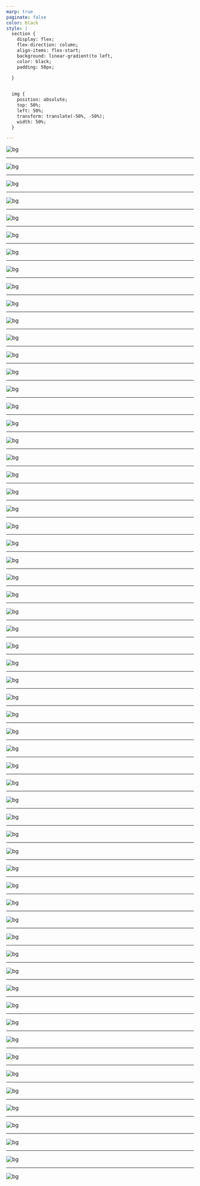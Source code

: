 ```yaml
---
marp: true
paginate: false
color: black
style: |
  section {
    display: flex;
    flex-direction: column;
    align-items: flex-start;
    background: linear-gradient(to left, 
    color: black;
    padding: 50px;
    
  }


  img {
    position: absolute;
    top: 50%;
    left: 50%;
    transform: translate(-50%, -50%);  
    width: 50%;  
  }

---
```


![bg](https://i.imgur.com/dzcBNJL.jpg) 
<!-- 1
Hello everyone, Stéphane Morel, I introduce myself as a student of the promotion, designer and application developer.

I am in professional retraining, I wanted to do this training after a previous web developer training.
I wanted to learn certain concepts and especially the design of applications. Which made me choose this program with Simplons. I am targeting the title of designer and application developer in addition to web developer.

For the context of my masterpiece project: I have had a first professional life in commerce. I want to create a business management application called BPIM (Business Product Inventory Management) where merchants can track their products on the system and ultimately this application will be linked to an online e-commerce so the merchant will have all the information necessary to effectively manage his store.

-->

---

![bg](https://i.imgur.com/0tWHuoR.jpg) 
<!-- 2
Dans le sommaire, vous pouvez voir que je vais vous conduire de l'expression des besoins à une démonstration en passant par la succession de toutes les étapes de conception d'un projet informatique.
Pour terminer avec une conclusion, évidemment.
 
-->

---

![bg](https://i.imgur.com/9l8ByMh.jpg) 
<!-- 3
Je me suis inspiré de ma première vie professionnelle dans le commerce. Je voulais concevoir un outil puissant de gestion pour les commerçants. À terme, cet outil sera en lien avec leur boutique en ligne pour les aider à gérer efficacement leurs produits, clients, livraisons, factures, employés... le tout centralisé dans une seule et même application BPIM.
Durant ma présentation, je vais vous expliquer comment j'ai conçu une fonctionnalité d'ajout d'un ou plusieurs produits par commerçant.

-->

---

![bg](https://i.imgur.com/PPwsYAW.jpg) 
<!-- 4 
Un petit peu de contexte.
 

-->

---

![bg](https://i.imgur.com/fJhMF41.jpg) 
<!-- 5
Je suis d'abord parti par une étude des utilisateurs cibles. Les 2 principaux, en tout cas, commerçants et clients. Donc là je me suis appuyé sur la technique des personas. Je vous montre un premier persona qui idéalise un commerçant avec ses attentes et surtout ses besoins pour gérer sa boutique efficacement et accroître la satisfaction de ses clients.
Ensuite un persona qui représente un client parce qu'on n'a pas de commerce sans client ! Qui lui a d'autres besoins et frustrations en recherche de matériels et d'innovation constante qui ne peut se permettre de manquer de quoi que ce soit. Parce qu'on le sait tous les clients sont très exigeants !

L'idée des personas, c'est d'identifier de vrais besoins pour être certain qu'on conçoit et qu'on développe de vraies fonctionnalités et pas des fonctionnalités qui ne correspondraient pas aux attentes de leurs utilisateurs. Je vais tenter de répondre à chaque frustration de mes utilisateurs cibles.

Vous le trouverez dans mon dossier projet.
-->

---

![bg](https://i.imgur.com/df6MJbh.jpg) 
<!-- 7 
J'ai commencé par lister les fonctionnalités principales de mon application. Pour la fonctionnalité que je vais vous présenter en fil conducteur de cette présentation qui est de créer un produit appartenant à un marchand spécifique.

J'aurais besoin que ...
-->

---

![bg](https://i.imgur.com/0xhy0FC.jpg) 
<!-- 8 
Avant de démarrer le projet donc là sur cette slide, je vous présente une partie des objectifs que je me suis fixés.

Dans mon contexte, je me suis attardé sur les tests d'intégration avec mon backend.

J'ai démarré mon développement pour mobile en premier car c'est quand même plus pratique nous le verrons dans la partie démonstration de l'application, je suis en train de travailler actuellement sur la version desktop.

De veiller à mettre en place un tant soit peu des bonnes pratiques que ce soit par exemple le nommage.

Et également de veiller à ce que l'application soit bien sécurisée en chiffrant les mdp des utilisateurs et en validant les entrées utilisateurs, par exemple. Pour me protéger des injections SQL.

-->

---

![bg](https://i.imgur.com/qjuWYBd.jpg) 
<!-- 8.5 
Ces objectifs étant fixés et le contexte posé, le point de départ c'est d'exprimer des besoins. Étant seul j'ai choisi de m'appuyer sur GitHub qui a une fonctionnalité de gestion de projet afin de pouvoir identifier des fonctionnalités. 
J'ai exprimé les besoins un peu comme le ferait un PO dans une équipe de dev (en tant que commerçant je souhaite pouvoir ajouter un article avec...) ici c'est plutôt un formulaire d'ajout de produit avec les propriétés de mes articles avec l'ensemble des règles de gestion associées et que je dois implémenter.
-->
---

![bg](https://i.imgur.com/gMVuJIu.jpg)
<!-- 9  
PPuis j'ai découpé ces besoins en milestones pour un premier découpage de la fonctionnalité.

-->

---

![bg](https://i.imgur.com/ERASI0z.jpg) 
<!-- 10 
Puis enfin en tickets de dev dans un kanban qui m'a permis de découper en tâches encore plus petites.
Ce qui m'a permis de savoir que si mes tickets de chaque milestone étaient terminés alors la tâche était finie et je pouvais passer à la suivante et ainsi de suite.

J'ai appris grâce à cette formation à concevoir avant d'implémenter.
-->
---

![bg](https://i.imgur.com/mbuPVgf.jpg)
<!-- 11 
Donc je vais parler de la partie conception

-->
---

![bg](https://i.imgur.com/8c4xGme.jpg) 
<!-- 12 
Et plus particulièrement de la conception du front
-->
---

![bg](https://i.imgur.com/MUiJv7B.jpg) 
<!-- 13 
J'ai procédé à la définition des zones de mes différents écrans. Ici, je vous montre un zoning, l'application est assez simple, mais l'important c'est de situer sur un écran, le type d'information qu'on a dans chacune des zones, l'en-tête, la navigation, etc.

-->
---

![bg](https://i.imgur.com/xaQCPsl.jpg)
<!-- 14 
Après la définition des zones, j'ai procédé à un wireframing donc grossièrement d'avoir une vision du futur écran à implémenter, les liens entre les pages HTML pour le front.

On peut commencer à se projeter dans le futur écran avec la barre de navigation et le logo qui indique l'identité du site.

Et en termes de conception, ça va nous aider plus tard, pour définir les différents éléments conteneurs qui vont nous permettre d'avoir la disposition souhaitée.

-->

---

![bg](https://i.imgur.com/3ekq60r.jpg) 
<!-- 15 
J'ai procédé à la réflexion qui ici est assez plate et simple, mais de l'arborescence du site, comment on navigue dans le site ?

Pour atteindre le formulaire de création d'article qui est le fil rouge de ma présentation.


-->

---

![bg](https://i.imgur.com/56zsnPe.jpg) 
<!-- 16 
Je vous présente la charte graphique où j'ai défini la palette de couleurs et la police que j'ai utilisée.

-->
---

![bg](https://i.imgur.com/yc6LLMr.jpg)
<!-- 17
Enfin la maquette statique.
C'est en quelque sorte le zoning + les wireframes + la charte graphique qui donnent la maquette statique.
Tout est statique, il n'y a aucune logique, ni de validation, aucun lien avec le back mais de voir le rendu final des écrans.

-->
---

![bg](https://i.imgur.com/RvxQGlw.jpg)
<!-- 18  
La conception du Front de la présentation étant terminée, je me suis préoccupé dans un 2e temps de la conception et la modélisation des données.

-->
---

![bg](https://i.imgur.com/h4DpI6W.jpg) 
<!-- 19 
Toujours en m'appuyant sur l'expression de besoin, j'ai suivi la méthode MERISE qui nous donne 3 ÉTAPES À SUIVRE dans la conception et la modélisation des données. 
Le modèle conceptuel, le modèle logique ainsi que le modèle physique pour construire le schéma de la base de données. 
Au niveau conceptuel, il s'agit d'identifier et de représenter ici sous la forme d'un modèle graphique dit ENTITÉ ASSOCIATION, mais qu'on pourrait représenter textuellement pour représenter les entités qui ont été identifiées dans l'analyse des besoins.
Et chacune de ces entités a des propriétés qui lui sont propres, qui viennent définir l'entité.
Et chose particulière et OBLIGATOIRE dans cette ÉTAPE, c'est d'avoir un DISCRIMINANT, un identifiant unique qui apparaît ici en gras souligné. Et chaque entité dispose de son propre identifiant. Ça vient répondre aux besoins métiers, aux besoins des commerçants, des produits, de savoir de quoi je parle.
Il y a des symboles Bleus entre les entités qui viennent représenter grâce à un VERBE, le LIEN SÉMANTIQUE qu'il y a entre les entités qui sont une association, ainsi que des CARDINALITÉS pour dire combien de fois une entité peut être en association avec une autre. Ici on a une relation 1 à plusieurs et on peut le lire dans les 2 sens.
Exemple :

0 ou plusieurs commerçants lister un et un seul et même produit.
Un et un seul et même produit peut être listé par 0 ou plusieurs commerçants.

Donc là je fais la transition vers la slide sur le modèle logique de données.

-->
---

![bg](https://i.imgur.com/URlDNrK.jpg) 
<!-- 20 
En introduction de cette slide, on a fait le choix d'un type de base de données qui est ici relationnel.
!!!! Ou dans MERISE, les entités deviennent des tables, les propriétés deviennent des colonnes, les discriminants des clés primaires et les associations deviennent des clés étrangères !!!. 
À noter la règle importante de transformation des associations en clés étrangères. Dans une relation 1N, MERISE nous dit que la clé étrangère glisse du côté du 1. Donc pour nous, le SIRET des commerçants glisse dans la table produits qui est en association.


-->
---

![bg](https://i.imgur.com/FiNpKPu.jpg) 
<!-- 21 
Et enfin le modèle physique de données. Il s'agit d'un script SQL qui met en place la base de données.
Il s'agit de la transposition en code, en instruction SQL, du modèle logique de données et donc qui permet comme son nom l'indique d'aller créer physiquement le schéma de la base de données sur le disque dur dans un système physique. 

Donc dans les grandes lignes, c'est le reflet du modèle logique. Sauf que j'ai un peu dénormalisé le modèle en introduisant un identifiant numérique dans toutes les tables et qui devient la clé primaire, ce qui va optimiser les jointures pour des raisons de performance. Cependant, je garantis en base de données la cohérence des données, à savoir la reprise de chacun des discriminants en les transformant en clés secondaires, c'est-à-dire en mettant une contrainte d'unicité.

-->
---

![bg](https://i.imgur.com/co5SeNu.jpg)
<!-- 22  
Je vais donc maintenant passer à la conception des traitements. 
Qui dit programme informatique dit données. Donc là je vous ai présenté la partie donnée, conception des données, de quelles données on a besoin dans l'application et maintenant il s'agit de présenter les traitements. Qu'est-ce qu'on va faire de ces données ?

-->
---

![bg](https://i.imgur.com/bSFt65E.jpg) 
<!-- 23 
Toujours en vue de répondre aux besoins des commerçants, je me suis appuyé sur le concept de cas d'utilisation qui est ici représenté graphiquement avec un diagramme UML de cas d'utilisation. On retrouve l'acteur de mon application, notre commerçant, qui est authentifié car je me suis focalisé sur l'ajout de produits dans le système. Le diagramme est à jour en ce sens. 

On note qu'il y a une notion de multiplicité, 0 à plusieurs, la petite étoile dans la notation UML pour dire plusieurs fois, c'est la multiplicité qui est associée au cas d'utilisation. La petite étiquette en UML donne une condition préalable pour effectuer une action.

-->
---

![bg](https://i.imgur.com/QaynTiP.jpg)
<!-- 24  
Une fois qu'on a identifié les différents traitements à implémenter, on rentre dans le détail. Je suis dans une technologie orientée objet et qui dit objet dit classe. 
Je parlerai de la stack plus tard mais je suis en TypeScript donc là je l'évoque car on vient poser du vocabulaire et pour poser ce vocabulaire 
il faut savoir dans quel langage orienté objet on parle. 
On retrouve donc les différentes classes de mes entités, mes entités métiers sont devenues des tables en base de données et là elles sont en train de devenir des classes côté traitement. Donc chacune de mes entités est représentée sous la forme d'une classe qui va me permettre d'instancier cette classe pour obtenir des objets et faire des traitements avec. Donc on y retrouve quelques concepts de l'orienté objet.
Pour ne pas répéter le mapping de mon identifiant qui est du même type et qui porte le même nom dans mes entités, j'ai procédé à une abstraction dans une classe que j'ai appelée base entity et dont toutes mes entités concrètes donc merchant et product mais même d'autres si par la suite j'ai d'autres entités héritent de l'ID de type number. C'est ce qu'on appelle l'héritage en langage objet. 
On le voit en UML. Pour parler un petit peu du langage UML, le + veut dire public.
Sinon il y a une association de type agrégation par exemple entre merchant et product.
Le petit losange vide ou blanc du côté de product vient dire que c'est merchant qui a une référence vers product.
Ça vient dire que si je supprime un produit, ça ne supprimera pas le commerçant associé. Ce n'est pas parce que je supprime un produit que je supprime le compte d'un commerçant. 
On voit le petit 1 du côté du merchant, c'est la multiplicité, pour dire combien de fois on peut être en association. 

-->
---

![bg](https://i.imgur.com/Yqfqe4g.jpg) 
<!-- 25 
Cette 3e et dernière slide qui présente la conception des traitements, 
c'est un diagramme de séquence toujours pour mon cas d'utilisation, d'ajout de un ou plusieurs produits par commerçant. 
Comment s'exécute le code correspondant au cas d'utilisation ? 
Puisque un cas d'utilisation, c'est une exécution de séquence de traitement dans le programme.
L'acteur à gauche qui est ici le commerçant et qui va déclencher l'exécution du cas d'utilisation.
Concrètement c'est cliquer sur le bouton qui va soumettre le formulaire de création d'article. 
J'envoie une information à un autre objet pour faire une partie des traitements. 
J'envoie une requête HTTP avec le verbe, l'URL et le body en JSON qui correspond aux données entrées dans mon formulaire vers le back pour être traité.
L'essentiel que je fais apparaître ici, c'est la communication entre les objets. 
Quand on crée un article, ça peut bien se passer ou mal se passer.
Pour ça, on a les scénarios alternatifs. Donc là il y a un rectangle qui apparaît avec un trait en pointillé au milieu. La partie haute, tout se passe bien avec une réponse HTTP qui traverse toutes les couches du système pour envoyer un statut 201 created. C'est un retour de fonction.
Et la partie basse du rectangle, le scénario avec les cas d'erreur, j'ai mis en place la validation. Ça ne va pas plus loin après le validateur et ça va retourner un autre statut HTTP 400 au client pour lui dire qu'il y a eu une erreur de validation que j'ai identifiée au préalable. Exemple : champ manquant, référence déjà existante...

-->
---

![bg](https://i.imgur.com/AZOZJ7G.jpg) 
<!-- 26 
Ayant conçu les traitements et l'interface. 
J'ai mis en place et suivi un principe d'architecture. Donc là, je vais présenter des slides autour de l'architecture.

-->
---

![bg](https://i.imgur.com/JXlLjUW.jpg)
<!-- 27 

!!! .... !!!

Persistance des données
Ces couches ont des responsabilités bien spécifiques, comme je viens de le dire. 
Et également des responsabilités communes. Enfin, j'ai mis en place pour des raisons d'expérience utilisateur, de la validation dans le front, dans la couche présentation et pour la garantie de la qualité de la cohérence des données. J'ai validé dans la couche métier. 
Donc le principal ou un des principaux avantages du découpage en 3 couches de l'application, !!! 
c'est par exemple de pouvoir les déployer indépendamment les unes des autres !!!.. 
mais aussi de travailler indépendamment sur chaque couche.

-->
---

![bg](https://i.imgur.com/8TXrtUe.jpg)
<!-- 28  
Pour répondre aux besoins de cette séparation en couches logiques, je me suis appuyé sur une stack technique qui est adaptée à cette architecture en choisissant 
SvelteKit qui est un framework que j'ai choisi pour sa réactivité et son routeur sous forme d'arborescence de fichiers. 
J'y reviendrai plus tard dans la partie implémentation.
NestJs parce qu'il est dans le même langage que SvelteKit en TypeScript et qu'il utilise des ORM (object relation mapping) pour l'aspect relationnel.
Et enfin PostgreSQL qui est une base de données relationnelle qui vient répondre aux problématiques de cohérence et de vérification de l'intégrité des données évoquées plutôt dans l'architecture. 
Et puis c'est une base gratuite par rapport à d'autres concurrents du marché qui sont payants.

-->
---

![bg](https://i.imgur.com/SwFYGSp.jpg) 
<!-- 29 
Je vais passer à la partie implémentation après avoir conçu les 3 couches de l'application et vous présenter comment j'ai implémenté dans les grandes lignes mon code par couche et par responsabilité. 

-->
---

![bg](https://i.imgur.com/RN2p2VV.jpg) 
<!-- 30 -->
---

![bg](https://i.imgur.com/2xvN9ve.jpg) 

<!-- 31 
Parler du router
Implementé sous forme de hook si vous connaissez react dans svelte ça s'appelle des signaux le code svelte en compilet pour le routeur mais aussi pour la réactivité entre autre nous le verront plus tard dans le code cette logique et ensuite transpiler en js pour les navigateurs

-->
---

![bg](https://i.imgur.com/xlGExB6.jpg)
<!-- 32  
app.html
Le fichier app.html de SvelteKit permet de définir le point d’entrée du rendu du DOM où toutes les
pages vont être montées. Il sert à définir l'infrastructure de mon application, en centralisant les
configurations essentielles telles que les bibliothèques d’icônes, les polices d’écriture et les
styles globaux. Cela garantit une cohérence visuelle et fonctionnelle à travers toutes les pages de
l’application. ( La page ne se rafraichie plus).
-->
---

![bg](https://i.imgur.com/ObAGwqa.jpg) 
<!-- 33 
Le code Sveltekit est transpilé vers du javascript pour que le navigateur puisse le lire.
SvelteKit est configuré pour utiliser Vite comme outil de bundling ce qui améliore les temps de
chargement et la performance globale de l'application. Vite est un outil de développement rapide
qui offre un temps de démarrage quasi instantané et des mises à jour (HMR) ultra-rapides.
Grâce à Vite, les modifications apportées aux fichiers sont reflétées immédiatement dans le
navigateur sans nécessiter un rechargement complet de la page. Cela accélère considérablement
le cycle de développement.

27
La combinaison de SvelteKit et Vite permet de bénéficier des points forts de chaque outil.
SvelteKit fournit une structure de projet optimisée pour Svelte, tandis que Vite assure un
développement rapide et fluide.
-->
---

![bg](https://i.imgur.com/gXgnhlq.jpg) 
<!-- 34 
réactivité
UX

-->
---

![bg](https://i.imgur.com/3nNd8BU.jpg) 
<!-- 35 
validation du formulaire avec des regex sinon message d'erreurs
-->
---

![bg](https://i.imgur.com/ExY0iu2.jpg) 
<!-- 36 
couleur rouge
validation des regex
-->
---

![bg](https://i.imgur.com/dma0Bnk.jpg) 
<!-- 37 
aria-label
test accessibilité
-->
---

![bg](https://i.imgur.com/Ax01duC.jpg) 
<!-- 38 
fonction fetch de base pour factoriser mon code pour les autres fetch, variable d'environement

-->
---

![bg](https://i.imgur.com/re9ZDfQ.jpg) 
<!-- 39 -->
---

![bg](https://i.imgur.com/UvyLLeA.jpg) 
<!-- 40 
on retrouve notre Base entity
chaque entity et dans un dossier
un dossier Auth pour un soucis de lisibilité et de factorisation de mon code

-->
---
![bg](https://i.imgur.com/AntDzoM.jpg)
<!-- 40_5 

-->
---

![bg](https://i.imgur.com/EnRpmEB.jpg)
<!-- 41 
Renvoie des statuts HTTP vus dans le diagramme de séquence.
Ne passe pas le contrôleur si les entrées ne sont pas validées.
Je lui demande de les valider par mon DTO.
La couche contrôleur a fini son travail, ses responsabilités, 
c'est-à-dire d'exposer le endpoint, 
d'appliquer la validation sur les inputs. La prochaine étape, c'est d'appeler la couche services qui elle, va concrètement implémenter la logique métier de cette fonctionnalité.  
 -->
---

![bg](https://i.imgur.com/2RCovav.jpg) 
<!-- 42 
Le DTO en exemple pour la création d'un article,
on retrouve les champs de saisie qu'on avait dans le front
avec les mêmes règles de validation sur champ obligatoire et la longueur. 

-->
---

![bg](https://i.imgur.com/Kp4TDGs.jpg) 
<!-- 43 
La prochaine étape, c'est d'appeler la couche services qui elle, va concrètement implémenter la logique métier de cette fonctionnalité de création d'article
qui appelle la méthode save du repository de NestJS qui va sauvegarder l'article en BDD.

-->
---

![bg](https://i.imgur.com/KHnRrS9.jpg)
<!-- 44  
Base entity.
Relation entre les entities.
Et on a donc des annotations avec ce framework ORM pour lui dire que cette classe est mappée avec la table Merchant.
Donc en sauvegardant les données dans le service avec la méthode save, l'ORM fera une requête SQL insert into products (reference, name, description, merchant_id) values
    ('CD123456', 'Livre - Le Petit Prince', 'Un conte philosophique écrit par Antoine de Saint-Exupéry', 1),
donc l'ORM est configuré et s'appuie sur le mapping.

-->

---
![bg](https://i.imgur.com/mWzooBh.jpg)
<!-- 44_5

-->
---

![bg](https://i.imgur.com/IYDTveQ.jpg) 
<!-- 45 -->
---

![bg](https://i.imgur.com/jj9amj1.jpg) 
<!-- 46 
J'ai mis en place un jeu de données avec lesquels j'ai fait des tests m'évitant de remplir 50 fois les mêmes formulaires.
-->
---

![bg](https://i.imgur.com/z7WdeqB.jpg)
<!-- 47  -->
---

![bg](https://i.imgur.com/QGDFaXw.jpg)
<!-- 48  
Côté test, j'ai surtout testé les routes de mon back avec Postman en simulant le front pour pouvoir tester si tout fonctionnait avec les renvois de statuts déjà pensés au préalable dans le diagramme de séquence, vous vous rappelez :)
Là c'est le cas où tout se passe bien.
-->
---

![bg](https://i.imgur.com/G0OIBfQ.jpg) 
<!-- 49 -->
---

![bg](https://i.imgur.com/FRkXQWG.jpg) 
<!-- 50 -->
---

![bg](https://i.imgur.com/tyVAm71.jpg)
<!-- 51 -->
---

![bg](https://i.imgur.com/3cdgXQX.jpg)
<!-- 52 -->
---

![bg](https://i.imgur.com/gVLe9PR.jpg)
<!-- 51 
J'ai enfin testé mon application sur différents navigateurs pour voir la compatibilité de mon application.
-->
---

![bg](https://i.imgur.com/IZiuEz8.jpg)
<!-- 51_1

-->

---
![bg](https://i.imgur.com/UAMuXXY.jpg)
<!-- 51_2

-->

---
![bg](https://i.imgur.com/otZY60n.jpg)
<!-- 51_3

-->
---
![bg](https://i.imgur.com/Sd1xrMt.jpg)
<!-- 51_4

-->
---

![bg](https://i.imgur.com/RLjXiBe.jpg) 
<!-- 52 -->
---

![bg](https://i.imgur.com/FPE85mt.jpg) 
<!-- 53 -->



